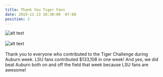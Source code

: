 ```yaml
---
title: Thank You Tiger Fans
date: 2019-11-13 10:30:00 -07:00
position: 2
---
```


![alt text](https://lsu-phoenix-alumni.github.io/assets/img/PhxAlumni.png)  
<br>
![alt text](https://lsu-phoenix-alumni.github.io/assets/img/TigerNationChallenge2019.png)  
<br>
Thank you to everyone who contributed to the Tiger Challenge during Auburn week. LSU fans contributed $133,108 in one week! And yes, we did beat Auburn both on and off the field that week because LSU fans are awesome!    